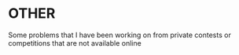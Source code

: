 # OTHER
Some problems that I have been working on from private contests or competitions that are not available online
